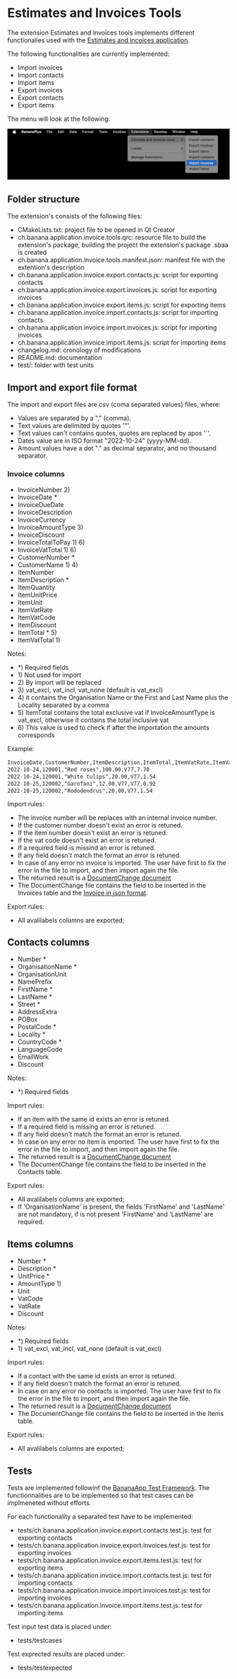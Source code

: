 # Estimates and Invoices Tools

The extension Estimates and Invoices tools implements different functionalies used with the [Estimates and incoices application](https://www.banana.ch/doc/en/node/9752).

The following functionalities are currently implemented:

- Import invoices
- Import contacts
- Import items
- Export invoices
- Export contacts
- Export items

The menu will look at the following:

![Menu Esttimates and invoices Tools](doc/menu.png)

## Folder structure

The extension's consists of the following files:

- CMakeLists.txt: project file to be opened in Qt Creator
- ch.banana.application.invoice.tools.qrc: resource file to build the extension's package, building the project the extension's package .sbaa is created
- ch.banana.application.invoice.tools.manifest.json: manifest file with the extention's description
- ch.banana.application.invoice.export.contacts.js: script for exporting contacts
- ch.banana.application.invoice.export.invoices.js: script for exporting invoices
- ch.banana.application.invoice.export.items.js: script for exporting items
- ch.banana.application.invoice.import.contacts.js: script for importing contacts
- ch.banana.application.invoice.import.invoices.js: script for importing invoices
- ch.banana.application.invoice.import.items.js: script for importing items
- changelog.md: cronology of modifications
- README.md: documentation
- test/: folder with test units

## Import and export file format

The import and export files are csv (coma separated values) files, where:

- Values are separated by a "," (comma).
- Text values are delimited by quotes '"'.
- Text values can't contains quotes, quotes are replaced by apos '`'.
- Dates value are in ISO format "2022-10-24" (yyyy-MM-dd).
- Amount values have a dot "." as decimal separator, and no thousand separator.

### Invoice columns

- InvoiceNumber 2)
- InvoiceDate *
- InvoiceDueDate
- InvoiceDescription
- InvoiceCurrency
- InvoiceAmountType 3)
- InvoiceDiscount
- InvoiceTotalToPay 1) 6)
- InvoiceVatTotal 1) 6)
- CustomerNumber *
- CustomerName 1) 4)
- ItemNumber
- ItemDescription *
- ItemQuantity
- ItemUnitPrice
- ItemUnit
- ItemVatRate
- ItemVatCode
- ItemDiscount
- ItemTotal * 5)
- ItemVatTotal 1)

Notes:

- *\) Required fields
- 1\) Not used for import  
- 2\) By import will be replaced  
- 3\) vat_excl, vat_incl, vat_none (default is vat_excl)  
- 4\) it contains the Organisation Name or the First and Last Name plus the Locality separated by a comma  
- 5\) ItemTotal contains the total exclusive vat if InvoiceAmountType is vat_excl, otherwise it contains the total inclusive vat
- 6\) This value is used to check if after the importation the amounts corresponds

Example:

```csv
InvoiceDate,CustomerNumber,ItemDescription,ItemTotal,ItemVatRate,ItemVatTotal
2022-10-24,120001,"Red roses",100.00,V77,7.70
2022-10-24,120001,"White tulips",20.00,V77,1.54
2022-10-25,120002,"Garofani",12.00,V77,V77,0.92
2022-10-25,120002,"Rododendrus",20.00,V77,1.54
```

Import rules:

- The invoice number will be replaces with an internal invoice number.
- If the customer number doesn't exist an error is retuned.
- If the item number doesn't exist an error is retuned.
- If the vat code doesn't exist an error is retuned.
- If a required field is missind an error is retuned.
- If any field doesn't match the format an error is retuned.
- In case of any error no invoice is imported. The user have first to fix the error in the file to import, and then import again the file.
- The returned result is a [DocumentChange document](https://www.banana.ch/doc/en/node/9641)
- The DocumentChange file contains the field to be inserted in the Invoices table and the [Invoice in json format](https://www.banana.ch/doc/en/node/8833).

Export rules:

- All avalilabels columns are exported;

## Contacts columns

- Number *
- OrganisationName *
- OrganisationUnit
- NamePrefix
- FirstName *
- LastName *
- Street *
- AddressExtra
- POBox
- PostalCode *
- Locality *
- CountryCode *
- LanguageCode
- EmailWork
- Discount

Notes:

- *\) Required fields

Import rules:

- If an item with the same id exists an error is retuned.
- If a required field is missing an error is retuned.
- If any field doesn't match the format an error is retuned.
- In case on any error no item is imported. The user have first to fix the error in the file to import, and then import again the file.
- The returned result is a [DocumentChange document](https://www.banana.ch/doc/en/node/9641)
- The DocumentChange file contains the field to be inserted in the Contacts table.

Export rules:

- All avalilabels columns are exported;
- If 'OrganisationName' is present, the fields 'FirstName' and 'LastName' are not mandatory, if is not present 'FirstName' and 'LastName' are required.

## Items columns

- Number *
- Description *
- UnitPrice *
- AmountType 1)
- Unit
- VatCode
- VatRate
- Discount

Notes:

- *\) Required fields
- 1\) vat_excl, vat_incl, vat_none (default is vat_excl)

Import rules:

- If a contact with the same id exists an error is retuned.
- If any field doesn't match the format an error is retuned.
- In case on any error no contacts is imported. The user have first to fix the error in the file to import, and then import again the file.
- The returned result is a [DocumentChange document](https://www.banana.ch/doc/en/node/9641)
- The DocumentChange file contains the field to be inserted in the Items table.


Export rules:

- All avalilabels columns are exported;

## Tests

Tests are implemented followinf the [BananaApp Test Framework](https://www.banana.ch/doc/en/node/9026). The functionnalities are to be implemented so that test cases can be implmeneted without efforts.

For each functionality a separated test have to be implemented:

- tests/ch.banana.application.invoice.export.contacts.test.js: test for exporting contacts
- tests/ch.banana.application.invoice.export.invoices.test.js: test for exporting invoices
- tests/ch.banana.application.invoice.export.items.test.js: test for exporting items
- tests/ch.banana.application.invoice.import.contacts.test.js: test for importing contacts
- tests/ch.banana.application.invoice.import.invoices.test.js: test for importing invoices
- tests/ch.banana.application.invoice.import.items.test.js: test for importing items

Test input test data is placed under:

- tests/testcases

Test exprected results are placed under:

- tests/testexpected
